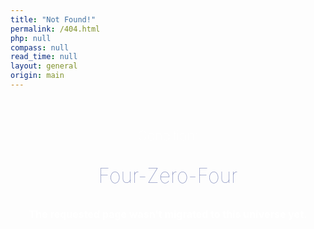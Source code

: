 ```yaml
---
title: "Not Found!"
permalink: /404.html
php: null
compass: null
read_time: null
layout: general
origin: main
---
```


<p style="font-weight: 100; color: white !important; font-size: 16pt; text-align: center; margin-top: 60px !important">
Condition:
</p>

<p style="font-weight: 100; color: #8892BF !important; font-size: 24pt; text-align: center">
Four-Zero-Four
</p>

<p style="font-weight: bold; color: white !important; font-size: 12pt; text-align: center">
The requested page wasn't migrated to this universe yet.
</p>
